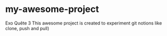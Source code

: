 # my-awesome-project
Exo Quête 3
This awesome project is created to experiment git notions like clone, push and pull)
